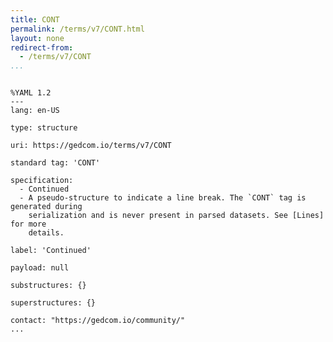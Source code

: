 ```yaml
---
title: CONT
permalink: /terms/v7/CONT.html
layout: none
redirect-from:
  - /terms/v7/CONT
...
```


```

%YAML 1.2
---
lang: en-US

type: structure

uri: https://gedcom.io/terms/v7/CONT

standard tag: 'CONT'

specification:
  - Continued
  - A pseudo-structure to indicate a line break. The `CONT` tag is generated during
    serialization and is never present in parsed datasets. See [Lines] for more
    details.

label: 'Continued'

payload: null

substructures: {}

superstructures: {}

contact: "https://gedcom.io/community/"
...

```
